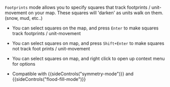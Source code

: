 `Footprints` mode allows you to specify squares that track footprints / unit-movement on your map. These squares will 'darken' as units walk on them. (snow, mud, etc..)

- You can select squares on the map, and press `Enter` to make squares track footprints / unit-movement

- You can select squares on map, and press `Shift+Enter` to make squares not track foot prints / unit-movement

- You can select squares on map, and right click to open up context menu for options

- Compatible with {{sideControls("symmetry-mode")}} and {{sideControls("flood-fill-mode")}}
